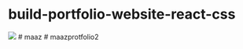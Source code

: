 
# build-portfolio-website-react-css
![](/src/assets/github-cover.png)
#   m a a z  
 #   m a a z p r o t f o l i o 2  
 